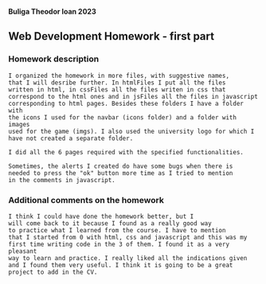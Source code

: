 **Buliga Theodor Ioan 2023**

## Web Development Homework - first part

### Homework description
    I organized the homework in more files, with suggestive names, 
    that I will desribe further. In htmlFiles I put all the files 
    written in html, in cssFiles all the files writen in css that 
    correspond to the html ones and in jsFiles all the files in javascript 
    corresponding to html pages. Besides these folders I have a folder with 
    the icons I used for the navbar (icons folder) and a folder with images 
    used for the game (imgs). I also used the university logo for which I 
    have not created a separate folder.

    I did all the 6 pages required with the specified functionalities.

    Sometimes, the alerts I created do have some bugs when there is 
    needed to press the "ok" button more time as I tried to mention 
    in the comments in javascript.

### Additional comments on the homework
    I think I could have done the homework better, but I 
    will come back to it because I found as a really good way 
    to practice what I learned from the course. I have to mention 
    that I started from 0 with html, css and javascript and this was my 
    first time writing code in the 3 of them. I found it as a very pleasant 
    way to learn and practice. I really liked all the indications given 
    and I found them very useful. I think it is going to be a great 
    project to add in the CV.
